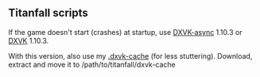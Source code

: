 ## Titanfall scripts

If the game doesn't start (crashes) at startup, use [DXVK-async](https://github.com/Sporif/dxvk-async/releases/tag/1.10.3) 1.10.3 or [DXVK](https://github.com/doitsujin/dxvk/releases/tag/v1.10.3) 1.10.3.

With this version, also use my [.dxvk-cache](https://github.com/begin-theadventure/dxvk-caches/tree/v10/dxvk-caches/Titanfall/Titanfall) (for less stuttering). Download, extract and move it to /path/to/titanfall/dxvk-cache
